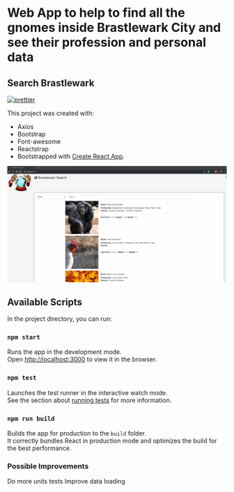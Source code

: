 # Web App to help to find all the gnomes inside Brastlewark City and see their profession and personal data
## Search Brastlewark

[![prettier](https://img.shields.io/badge/styled%20with-prettier-ff69b4.svg)](https://github.com/prettier/prettier)

This project was created with:
- Axios
- Bootstrap 
- Font-awesome
- Reactstrap
- Bootstrapped with [Create React App](https://github.com/facebook/create-react-app).

![](preview.gif)

## Available Scripts

In the project directory, you can run:

### `npm start`

Runs the app in the development mode.<br>
Open [http://localhost:3000](http://localhost:3000) to view it in the browser.

### `npm test`

Launches the test runner in the interactive watch mode.<br>
See the section about [running tests](https://facebook.github.io/create-react-app/docs/running-tests) for more information.

### `npm run build`

Builds the app for production to the `build` folder.<br>
It correctly bundles React in production mode and optimizes the build for the best performance.

### Possible Improvements

Do more units tests
Improve data loading

